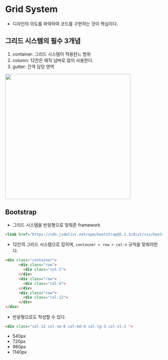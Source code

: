 # Grid System

- 디자인의 의도를 파악하여 코드를 구현하는 것이 핵심이다.

## 그리드 시스템의 필수 3개념

1. container: 그리드 시스템이 적용된느 범위
2. column: 12칸은 매직 넘버로 많이 사용한다.
3. gutter: 간격 담당 영역

<img src="https://user-images.githubusercontent.com/76730867/147864330-10a5146f-c361-4e09-8105-594ccf6996c4.png" width="400px">

## Bootstrap

-  그리드 시스템을 반응형으로 맞춰준 framework

```html
<link href="https://cdn.jsdelivr.net/npm/bootstrap@5.1.3/dist/css/bootstrap.min.css" rel="stylesheet" integrity="sha384-1BmE4kWBq78iYhFldvKuhfTAU6auU8tT94WrHftjDbrCEXSU1oBoqyl2QvZ6jIW3" crossorigin="anonymous">
```

- 12칸의 그리드 시스템으로 잡히며, `container > row > col-n` 규칙을 맞춰야한다.

```html
<div class="container">
      <div class="row">
        <div class="col-1">
      </div>
      <div class="row">
        <div class="col-4">
      </div>
      <div class="row">
        <div class="col-12">
      </div>
</div>
```
- 반응형으로도 작성할 수 있다.

```html
<div class="col-12 col-sm-6 col-md-4 col-lg-3 col-xl-2 ">
```

- 540px
- 720px
- 960px
- 1140px